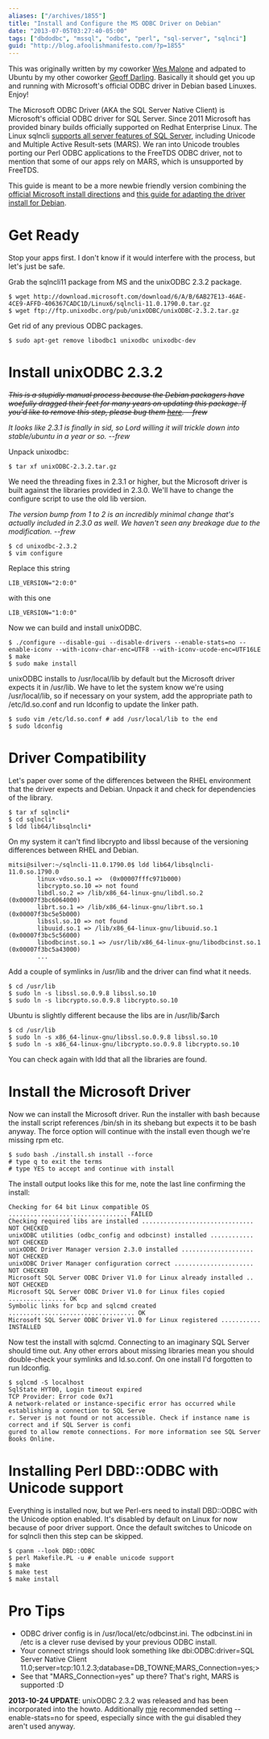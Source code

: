 ```yaml
---
aliases: ["/archives/1855"]
title: "Install and Configure the MS ODBC Driver on Debian"
date: "2013-07-05T03:27:40-05:00"
tags: ["dbdodbc", "mssql", "odbc", "perl", "sql-server", "sqlnci"]
guid: "http://blog.afoolishmanifesto.com/?p=1855"
---
```

This was originally written by my coworker [Wes Malone](https://github.com/wesq3) and adpated to Ubuntu by my other coworker [Geoff Darling](https://metacpan.org/author/MAESTRO). Basically it should get you up and running with Microsoft's official ODBC driver in Debian based Linuxes. Enjoy!

The Microsoft ODBC Driver (AKA the SQL Server Native Client) is Microsoft's official ODBC driver for SQL Server. Since 2011 Microsoft has provided binary builds officially supported on Redhat Enterprise Linux. The Linux sqlncli [supports all server features of SQL Server](http://msdn.microsoft.com/library/hh568451%28SQL.110%29.aspx), including Unicode and Multiple Active Result-sets (MARS). We ran into Unicode troubles porting our Perl ODBC applications to the FreeTDS ODBC driver, not to mention that some of our apps rely on MARS, which is unsupported by FreeTDS.

This guide is meant to be a more newbie friendly version combining the [official Microsoft install directions](http://www.microsoft.com/en-us/download/details.aspx?id=28160) and [this guide for adapting the driver install for Debian](http://codesynthesis.com/~boris/blog/2011/12/02/microsoft-sql-server-odbc-driver-linux/).

# Get Ready

Stop your apps first. I don't know if it would interfere with the process, but let's just be safe.

Grab the sqlncli11 package from MS and the unixODBC 2.3.2 package.

    $ wget http://download.microsoft.com/download/6/A/B/6AB27E13-46AE-4CE9-AFFD-406367CADC1D/Linux6/sqlncli-11.0.1790.0.tar.gz
    $ wget ftp://ftp.unixodbc.org/pub/unixODBC/unixODBC-2.3.2.tar.gz

Get rid of any previous ODBC packages.

    $ sudo apt-get remove libodbc1 unixodbc unixodbc-dev

# Install unixODBC 2.3.2

<strike>_This is a stupidly manual process because the Debian packagers have woefully dragged their feet for many years on updating this package. If you'd like to remove this step, please bug them [here](http://bugs.debian.org/cgi-bin/bugreport.cgi?bug=650267). --frew_</strike>

_It looks like 2.3.1 is finally in sid, so Lord willing it will trickle down into stable/ubuntu in a year or so. --frew_

Unpack unixodbc:

    $ tar xf unixODBC-2.3.2.tar.gz

We need the threading fixes in 2.3.1 or higher, but the Microsoft driver is built against the libraries provided in 2.3.0. We'll have to change the configure script to use the old lib version.

_The version bump from 1 to 2 is an incredibly minimal change that's actually included in 2.3.0 as well. We haven't seen any breakage due to the modification. --frew_

    $ cd unixodbc-2.3.2
    $ vim configure

Replace this string

    LIB_VERSION="2:0:0"

with this one

    LIB_VERSION="1:0:0"

Now we can build and install unixODBC.

    $ ./configure --disable-gui --disable-drivers --enable-stats=no --enable-iconv --with-iconv-char-enc=UTF8 --with-iconv-ucode-enc=UTF16LE
    $ make
    $ sudo make install

unixODBC installs to /usr/local/lib by default but the Microsoft driver expects it in /usr/lib. We have to let the system know we're using /usr/local/lib, so if necessary on your system, add the appropriate path to /etc/ld.so.conf and run ldconfig to update the linker path.

    $ sudo vim /etc/ld.so.conf # add /usr/local/lib to the end
    $ sudo ldconfig

# Driver Compatibility

Let's paper over some of the differences between the RHEL environment that the driver expects and Debian. Unpack it and check for dependencies of the library.

    $ tar xf sqlncli*
    $ cd sqlncli*
    $ ldd lib64/libsqlncli*

On my system it can't find libcrypto and libssl because of the versioning differences between RHEL and Debian.

    mitsi@silver:~/sqlncli-11.0.1790.0$ ldd lib64/libsqlncli-11.0.so.1790.0
            linux-vdso.so.1 =>  (0x00007fffc971b000)
            libcrypto.so.10 => not found
            libdl.so.2 => /lib/x86_64-linux-gnu/libdl.so.2 (0x00007f3bc6064000)
            librt.so.1 => /lib/x86_64-linux-gnu/librt.so.1 (0x00007f3bc5e5b000)
            libssl.so.10 => not found
            libuuid.so.1 => /lib/x86_64-linux-gnu/libuuid.so.1 (0x00007f3bc5c56000)
            libodbcinst.so.1 => /usr/lib/x86_64-linux-gnu/libodbcinst.so.1 (0x00007f3bc5a43000)
            ...

Add a couple of symlinks in /usr/lib and the driver can find what it needs.

    $ cd /usr/lib
    $ sudo ln -s libssl.so.0.9.8 libssl.so.10
    $ sudo ln -s libcrypto.so.0.9.8 libcrypto.so.10

Ubuntu is slightly different because the libs are in /usr/lib/$arch

    $ cd /usr/lib
    $ sudo ln -s x86_64-linux-gnu/libssl.so.0.9.8 libssl.so.10
    $ sudo ln -s x86_64-linux-gnu/libcrypto.so.0.9.8 libcrypto.so.10

You can check again with ldd that all the libraries are found.

# Install the Microsoft Driver

Now we can install the Microsoft driver. Run the installer with bash because the install script references /bin/sh in its shebang but expects it to be bash anyway. The force option will continue with the install even though we're missing rpm etc.

    $ sudo bash ./install.sh install --force
    # type q to exit the terms
    # type YES to accept and continue with install

The install output looks like this for me, note the last line confirming the install:

    Checking for 64 bit Linux compatible OS ................................. FAILED
    Checking required libs are installed ............................... NOT CHECKED
    unixODBC utilities (odbc_config and odbcinst) installed ............ NOT CHECKED
    unixODBC Driver Manager version 2.3.0 installed .................... NOT CHECKED
    unixODBC Driver Manager configuration correct ...................... NOT CHECKED
    Microsoft SQL Server ODBC Driver V1.0 for Linux already installed .. NOT CHECKED
    Microsoft SQL Server ODBC Driver V1.0 for Linux files copied ................ OK
    Symbolic links for bcp and sqlcmd created ................................... OK
    Microsoft SQL Server ODBC Driver V1.0 for Linux registered ........... INSTALLED

Now test the install with sqlcmd. Connecting to an imaginary SQL Server should time out. Any other errors about missing libraries mean you should double-check your symlinks and ld.so.conf. On one install I'd forgotten to run ldconfig.

    $ sqlcmd -S localhost
    SqlState HYT00, Login timeout expired
    TCP Provider: Error code 0x71
    A network-related or instance-specific error has occurred while establishing a connection to SQL Serve
    r. Server is not found or not accessible. Check if instance name is correct and if SQL Server is confi
    gured to allow remote connections. For more information see SQL Server Books Online.

# Installing Perl DBD::ODBC with Unicode support

Everything is installed now, but we Perl-ers need to install DBD::ODBC with the Unicode option enabled. It's disabled by default on Linux for now because of poor driver support. Once the default switches to Unicode on for sqlncli then this step can be skipped.

    $ cpanm --look DBD::ODBC
    $ perl Makefile.PL -u # enable unicode support
    $ make
    $ make test
    $ make install

# Pro Tips

- ODBC driver config is in /usr/local/etc/odbcinst.ini. The odbcinst.ini in /etc is a clever ruse devised by your previous ODBC install.
- Your connect strings should look something like dbi:ODBC:driver=SQL Server Native Client 11.0;server=tcp:10.1.2.3;database=DB\_TOWNE;MARS\_Connection=yes;>
- See that "MARS\_Connection=yes" up there? That's right, MARS is supported :D

**2013-10-24 UPDATE**: unixODBC 2.3.2 was released and has been incorporated into the howto. Additionally [mje](http://www.martin-evans.me.uk) recommended setting --enable-stats=no for speed, especially since with the gui disabled they aren't used anyway.
